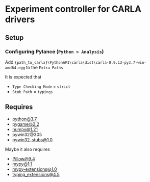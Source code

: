 # Experiment controller for CARLA drivers

## Setup

### Configuring Pylance (`Python > Analysis`)

Add `{path_to_carla}\PythonAPI\carla\dist\carla-0.9.13-py3.7-win-amd64.egg` to the `Extra Paths`

It is expected that
- `Type Checking Mode` = `strict`
- `Stub Path` = `typings`

## Requires

- python@3.7
- pygame@2.2
- numpy@1.21
- pywin32@305
- pywin32-stubs@1.0

Maybe it also requires

- Pillow@9.4
- mypy@1.1
- mypy-extensions@1.0
- typing_extensions@4.5